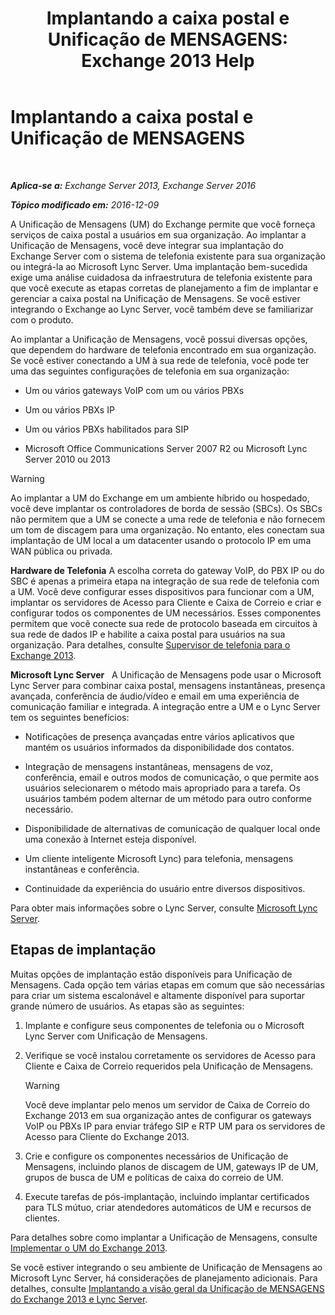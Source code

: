 ﻿---
title: 'Implantando a caixa postal e Unificação de MENSAGENS: Exchange 2013 Help'
TOCTitle: Implantando a caixa postal e Unificação de MENSAGENS
ms:assetid: 3df61b62-a1e4-41fb-969c-319189ae4e42
ms:mtpsurl: https://technet.microsoft.com/pt-br/library/JJ673519(v=EXCHG.150)
ms:contentKeyID: 50485412
ms.date: 05/22/2018
mtps_version: v=EXCHG.150
ms.translationtype: MT
---

# Implantando a caixa postal e Unificação de MENSAGENS

 

_**Aplica-se a:** Exchange Server 2013, Exchange Server 2016_

_**Tópico modificado em:** 2016-12-09_

A Unificação de Mensagens (UM) do Exchange permite que você forneça serviços de caixa postal a usuários em sua organização. Ao implantar a Unificação de Mensagens, você deve integrar sua implantação do Exchange Server com o sistema de telefonia existente para sua organização ou integrá-la ao Microsoft Lync Server. Uma implantação bem-sucedida exige uma análise cuidadosa da infraestrutura de telefonia existente para que você execute as etapas corretas de planejamento a fim de implantar e gerenciar a caixa postal na Unificação de Mensagens. Se você estiver integrando o Exchange ao Lync Server, você também deve se familiarizar com o produto.

Ao implantar a Unificação de Mensagens, você possui diversas opções, que dependem do hardware de telefonia encontrado em sua organização. Se você estiver conectando a UM à sua rede de telefonia, você pode ter uma das seguintes configurações de telefonia em sua organização:

  - Um ou vários gateways VoIP com um ou vários PBXs

  - Um ou vários PBXs IP

  - Um ou vários PBXs habilitados para SIP

  - Microsoft Office Communications Server 2007 R2 ou Microsoft Lync Server 2010 ou 2013


> [!WARNING]
> Ao implantar a UM do Exchange em um ambiente híbrido ou hospedado, você deve implantar os controladores de borda de sessão (SBCs). Os SBCs não permitem que a UM se conecte a uma rede de telefonia e não fornecem um tom de discagem para uma organização. No entanto, eles conectam sua implantação de UM local a um datacenter usando o protocolo IP em uma WAN pública ou privada.



**Hardware de Telefonia** A escolha correta do gateway VoIP, do PBX IP ou do SBC é apenas a primeira etapa na integração de sua rede de telefonia com a UM. Você deve configurar esses dispositivos para funcionar com a UM, implantar os servidores de Acesso para Cliente e Caixa de Correio e criar e configurar todos os componentes de UM necessários. Esses componentes permitem que você conecte sua rede de protocolo baseada em circuitos à sua rede de dados IP e habilite a caixa postal para usuários na sua organização. Para detalhes, consulte [Supervisor de telefonia para o Exchange 2013](telephony-advisor-for-exchange-2013-exchange-2013-help.md).

**Microsoft Lync Server**   A Unificação de Mensagens pode usar o Microsoft Lync Server para combinar caixa postal, mensagens instantâneas, presença avançada, conferência de áudio/vídeo e email em uma experiência de comunicação familiar e integrada. A integração entre a UM e o Lync Server tem os seguintes benefícios:

  - Notificações de presença avançadas entre vários aplicativos que mantém os usuários informados da disponibilidade dos contatos.

  - Integração de mensagens instantâneas, mensagens de voz, conferência, email e outros modos de comunicação, o que permite aos usuários selecionarem o método mais apropriado para a tarefa. Os usuários também podem alternar de um método para outro conforme necessário.

  - Disponibilidade de alternativas de comunicação de qualquer local onde uma conexão à Internet esteja disponível.

  - Um cliente inteligente Microsoft Lync) para telefonia, mensagens instantâneas e conferência.

  - Continuidade da experiência do usuário entre diversos dispositivos.

Para obter mais informações sobre o Lync Server, consulte [Microsoft Lync Server](https://go.microsoft.com/fwlink/p/?linkid=265752).

## Etapas de implantação

Muitas opções de implantação estão disponíveis para Unificação de Mensagens. Cada opção tem várias etapas em comum que são necessárias para criar um sistema escalonável e altamente disponível para suportar grande número de usuários. As etapas são as seguintes:

1.  Implante e configure seus componentes de telefonia ou o Microsoft Lync Server com Unificação de Mensagens.

2.  Verifique se você instalou corretamente os servidores de Acesso para Cliente e Caixa de Correio requeridos pela Unificação de Mensagens.
    

    > [!WARNING]
    > Você deve implantar pelo menos um servidor de Caixa de Correio do Exchange 2013 em sua organização antes de configurar os gateways VoIP ou PBXs IP para enviar tráfego SIP e RTP UM para os servidores de Acesso para Cliente do Exchange 2013.



3.  Crie e configure os componentes necessários de Unificação de Mensagens, incluindo planos de discagem de UM, gateways IP de UM, grupos de busca de UM e políticas de caixa do correio de UM.

4.  Execute tarefas de pós-implantação, incluindo implantar certificados para TLS mútuo, criar atendedores automáticos de UM e recursos de clientes.

Para detalhes sobre como implantar a Unificação de Mensagens, consulte [Implementar o UM do Exchange 2013](deploy-exchange-2013-um-exchange-2013-help.md).

Se você estiver integrando o seu ambiente de Unificação de Mensagens ao Microsoft Lync Server, há considerações de planejamento adicionais. Para detalhes, consulte [Implantando a visão geral da Unificação de MENSAGENS do Exchange 2013 e Lync Server](deploying-exchange-2013-um-and-lync-server-overview-exchange-2013-help.md).

